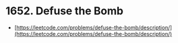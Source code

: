 # 1652. Defuse the Bomb

- [https://leetcode.com/problems/defuse-the-bomb/description/](https://leetcode.com/problems/defuse-the-bomb/description/)
